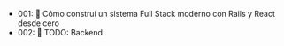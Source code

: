 - 001: 🔧 Cómo construí un sistema Full Stack moderno con Rails y React desde cero
- 002: 🚨 TODO: Backend
